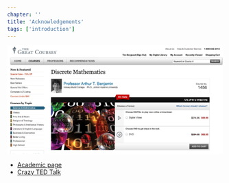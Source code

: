 ```yaml
---
chapter: ''
title: 'Acknowledgements'
tags: ['introduction']
---
```


<a href="http://www.thegreatcourses.com/tgc/courses/course_detail.aspx?cid=1456"><img src="assets/teaching-company-screenshot.jpg"></a>
<ul>
  <li><a href="http://www.math.hmc.edu/~benjamin/">Academic page</a></li>
  <li><a href="http://www.ted.com/talks/arthur_benjamin_does_mathemagic.html">Crazy TED Talk</a></li>
</ul>
